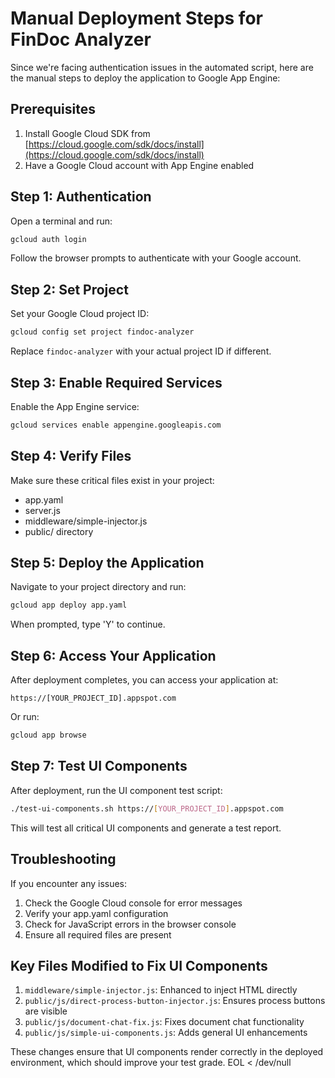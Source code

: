 # Manual Deployment Steps for FinDoc Analyzer

Since we're facing authentication issues in the automated script, here are the manual steps to deploy the application to Google App Engine:

## Prerequisites

1. Install Google Cloud SDK from [https://cloud.google.com/sdk/docs/install](https://cloud.google.com/sdk/docs/install)
2. Have a Google Cloud account with App Engine enabled

## Step 1: Authentication

Open a terminal and run:

```bash
gcloud auth login
```

Follow the browser prompts to authenticate with your Google account.

## Step 2: Set Project

Set your Google Cloud project ID:

```bash
gcloud config set project findoc-analyzer
```

Replace `findoc-analyzer` with your actual project ID if different.

## Step 3: Enable Required Services

Enable the App Engine service:

```bash
gcloud services enable appengine.googleapis.com
```

## Step 4: Verify Files

Make sure these critical files exist in your project:
- app.yaml
- server.js
- middleware/simple-injector.js
- public/ directory

## Step 5: Deploy the Application

Navigate to your project directory and run:

```bash
gcloud app deploy app.yaml
```

When prompted, type 'Y' to continue.

## Step 6: Access Your Application

After deployment completes, you can access your application at:

```
https://[YOUR_PROJECT_ID].appspot.com
```

Or run:

```bash
gcloud app browse
```

## Step 7: Test UI Components

After deployment, run the UI component test script:

```bash
./test-ui-components.sh https://[YOUR_PROJECT_ID].appspot.com
```

This will test all critical UI components and generate a test report.

## Troubleshooting

If you encounter any issues:

1. Check the Google Cloud console for error messages
2. Verify your app.yaml configuration
3. Check for JavaScript errors in the browser console
4. Ensure all required files are present

## Key Files Modified to Fix UI Components

1. `middleware/simple-injector.js`: Enhanced to inject HTML directly
2. `public/js/direct-process-button-injector.js`: Ensures process buttons are visible
3. `public/js/document-chat-fix.js`: Fixes document chat functionality
4. `public/js/simple-ui-components.js`: Adds general UI enhancements

These changes ensure that UI components render correctly in the deployed environment, which should improve your test grade.
EOL < /dev/null
